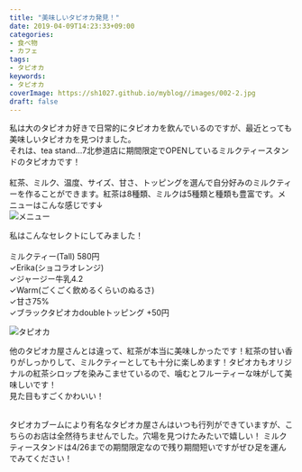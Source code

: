 ```yaml
---
title: "美味しいタピオカ発見！"
date: 2019-04-09T14:23:33+09:00
categories:
- 食べ物
- カフェ
tags:
- タピオカ
keywords:
- タピオカ
coverImage: https://sh1027.github.io/myblog//images/002-2.jpg
draft: false
---
```

私は大のタピオカ好きで日常的にタピオカを飲んでいるのですが、最近とっても美味しいタピオカを見つけました。<br>
それは、tea stand...7北参道店に期間限定でOPENしているミルクティースタンドのタピオカです！<br><br>
紅茶、ミルク、温度、サイズ、甘さ、トッピングを選んで自分好みのミルクティーを作ることができます。紅茶は8種類、ミルクは5種類と種類も豊富です。メニューはこんな感じです↓<br>
![メニュー](https://sh1027.github.io/myblog//images/002-1.jpg)<br>

私はこんなセレクトにしてみました！<br><br>
ミルクティー(Tall) 580円<br>
✓Erika(ショコラオレンジ)<br>
✓ジャージー牛乳4.2<br>
✓Warm(ごくごく飲めるくらいのぬるさ)<br>
✓甘さ75%<br>
✓ブラックタピオカdoubleトッピング +50円<br>

![タピオカ](https://sh1027.github.io/myblog//images/002-2.jpg)<br>

他のタピオカ屋さんとは違って、紅茶が本当に美味しかったです！紅茶の甘い香りがしっかりして、ミルクティーとしても十分に楽しめます！タピオカもオリジナルの紅茶シロップを染みこませているので、噛むとフルーティーな味がして美味しいです！<br>
見た目もすごくかわいい！<br><br>

タピオカブームにより有名なタピオカ屋さんはいつも行列ができていますが、こちらのお店は全然待ちませんでした。穴場を見つけたみたいで嬉しい！
ミルクティースタンドは4/26までの期間限定なので残り期間短いですがぜひ足を運んでみてください！

